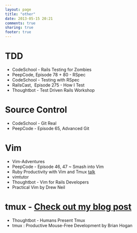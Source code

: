 ```yaml
---
layout: page
title: "other"
date: 2013-05-15 20:21
comments: true
sharing: true
footer: true
---
```

TDD
=====

<p><ul><li>CodeSchool - Rails Testing for Zombies</li>&#13;
<li>PeepCode, Episode 78 + 80 - RSpec </li>&#13;
<li>CodeSchool - Testing with RSpec</li>&#13;
<li><span>Rails</span><span>Cast,  </span><span>Episode 275 - How I Test</span></li>&#13;
<li><span>Thoughtbot - Test Driven Rails Workshop</span></li>&#13;
</ul></p>

Source Control
===
<p><ul><li>CodeSchool - Git Real</li>&#13;
<li>PeepCode - Episode 65, Advanced Git</li>&#13;
</ul></p>

Vim
===

<ul><li>Vim-Adventures</li>&#13;
<li>PeepCode - Episode 46, 47 ~ Smash into Vim</li>&#13;
<li>Ruby Productivity with Vim and Tmux <a href="http://www.youtube.com/watch?v=vHdiXoHKSgU">talk</a></li>&#13;
<li>vimtutor</li>&#13;
<li>Thoughtbot - Vim for Rails Developers</li>&#13;
<li>Practical Vim by Drew Neil</li>&#13;
</ul>

tmux - [Check out my blog post](http://quan.io/blog/2013/05/14/tmux/)
====
<ul><li>Thoughtbot - Humans Present Tmux</li>&#13;
<li>tmux : Productive Mouse-Free Development by Brian Hogan</li>&#13;
</ul>
